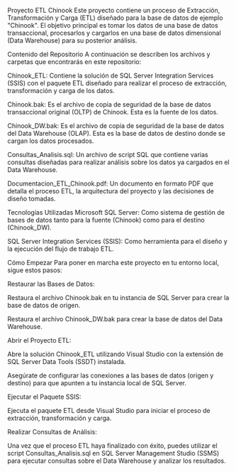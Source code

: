 Proyecto ETL Chinook
Este proyecto contiene un proceso de Extracción, Transformación y Carga (ETL) diseñado para la base de datos de ejemplo "Chinook". El objetivo principal es tomar los datos de una base de datos transaccional, procesarlos y cargarlos en una base de datos dimensional (Data Warehouse) para su posterior análisis.

Contenido del Repositorio
A continuación se describen los archivos y carpetas que encontrarás en este repositorio:

Chinook_ETL: Contiene la solución de SQL Server Integration Services (SSIS) con el paquete ETL diseñado para realizar el proceso de extracción, transformación y carga de los datos.

Chinook.bak: Es el archivo de copia de seguridad de la base de datos transaccional original (OLTP) de Chinook. Esta es la fuente de los datos.

Chinook_DW.bak: Es el archivo de copia de seguridad de la base de datos del Data Warehouse (OLAP). Esta es la base de datos de destino donde se cargan los datos procesados.

Consultas_Analisis.sql: Un archivo de script SQL que contiene varias consultas diseñadas para realizar análisis sobre los datos ya cargados en el Data Warehouse.

Documentacion_ETL_Chinook.pdf: Un documento en formato PDF que detalla el proceso ETL, la arquitectura del proyecto y las decisiones de diseño tomadas.

Tecnologías Utilizadas
Microsoft SQL Server: Como sistema de gestión de bases de datos tanto para la fuente (Chinook) como para el destino (Chinook_DW).

SQL Server Integration Services (SSIS): Como herramienta para el diseño y la ejecución del flujo de trabajo ETL.

Cómo Empezar
Para poner en marcha este proyecto en tu entorno local, sigue estos pasos:

Restaurar las Bases de Datos:

Restaura el archivo Chinook.bak en tu instancia de SQL Server para crear la base de datos de origen.

Restaura el archivo Chinook_DW.bak para crear la base de datos del Data Warehouse.

Abrir el Proyecto ETL:

Abre la solución Chinook_ETL utilizando Visual Studio con la extensión de SQL Server Data Tools (SSDT) instalada.

Asegúrate de configurar las conexiones a las bases de datos (origen y destino) para que apunten a tu instancia local de SQL Server.

Ejecutar el Paquete SSIS:

Ejecuta el paquete ETL desde Visual Studio para iniciar el proceso de extracción, transformación y carga.

Realizar Consultas de Análisis:

Una vez que el proceso ETL haya finalizado con éxito, puedes utilizar el script Consultas_Analisis.sql en SQL Server Management Studio (SSMS) para ejecutar consultas sobre el Data Warehouse y analizar los resultados.

